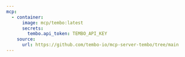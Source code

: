 ```yaml
---
mcp:
  - container:
      image: mcp/tembo:latest
      secrets:
        tembo.api_token: TEMBO_API_KEY
    source:
      url: https://github.com/tembo-io/mcp-server-tembo/tree/main
---
```

